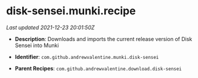 # disk-sensei.munki.recipe

_Last updated 2021-12-23 20:01:50Z_

- **Description**: Downloads and imports the current release version of Disk Sensei into Munki

- **Identifier**: `com.github.andrewvalentine.munki.disk-sensei`

- **Parent Recipes**: `com.github.andrewvalentine.download.disk-sensei`
